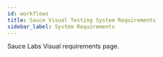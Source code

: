 ```yaml
---
id: workflows
title: Sauce Visual Testing System Requirements
sidebar_label: System Requirements
---
```


Sauce Labs Visual requirements page.